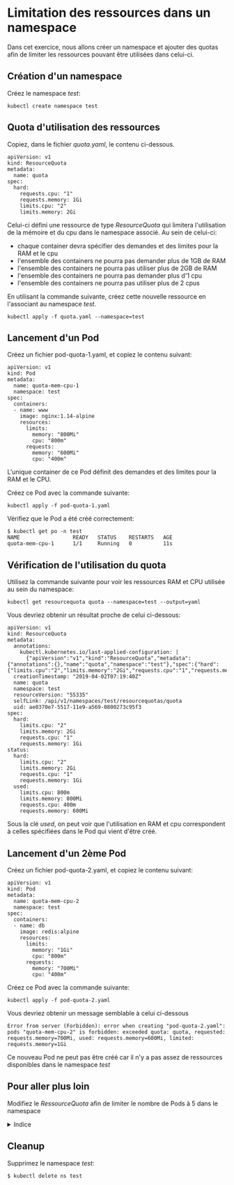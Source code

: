 # Limitation des ressources dans un namespace

Dans cet exercice, nous allons créer un namespace et ajouter des quotas afin de limiter les ressources pouvant être utilisées dans celui-ci.

## Création d'un namespace

Créez le namespace *test*:

```
kubectl create namespace test
```

## Quota d'utilisation des ressources

Copiez, dans le fichier *quota.yaml*, le contenu ci-dessous.

```
apiVersion: v1
kind: ResourceQuota
metadata:
  name: quota
spec:
  hard:
    requests.cpu: "1"
    requests.memory: 1Gi
    limits.cpu: "2"
    limits.memory: 2Gi
```

Celui-ci défini une ressource de type *ResourceQuota* qui limitera l'utilisation de la mémoire et du cpu dans le namespace associé. Au sein de celui-ci:

- chaque container devra spécifier des demandes et des limites pour la RAM et le cpu
- l'ensemble des containers ne pourra pas demander plus de 1GB de RAM
- l'ensemble des containers ne pourra pas utiliser plus de 2GB de RAM
- l'ensemble des containers ne pourra pas demander plus d'1 cpu
- l'ensemble des containers ne pourra pas utiliser plus de 2 cpus

En utilisant la commande suivante, créez cette nouvelle ressource en l'associant au namespace *test*.

```
kubectl apply -f quota.yaml --namespace=test
```

## Lancement d'un Pod

Créez un fichier pod-quota-1.yaml, et copiez le contenu suivant:

```
apiVersion: v1
kind: Pod
metadata:
  name: quota-mem-cpu-1
  namespace: test
spec:
  containers:
  - name: www
    image: nginx:1.14-alpine
    resources:
      limits:
        memory: "800Mi"
        cpu: "800m"
      requests:
        memory: "600Mi"
        cpu: "400m"
```

L'unique container de ce Pod définit des demandes et des limites pour la RAM et le CPU.

Créez ce Pod avec la commande suivante:

```
kubectl apply -f pod-quota-1.yaml
```

Vérifiez que le Pod a été créé correctement:

```
$ kubectl get po -n test
NAME                 READY   STATUS    RESTARTS   AGE
quota-mem-cpu-1      1/1     Running   0          11s
```

## Vérification de l'utilisation du quota

Utilisez la commande suivante pour voir les ressources RAM et CPU utilisée au sein du namespace:

```
kubectl get resourcequota quota --namespace=test --output=yaml
```

Vous devriez obtenir un résultat proche de celui ci-dessous:

```
apiVersion: v1
kind: ResourceQuota
metadata:
  annotations:
    kubectl.kubernetes.io/last-applied-configuration: |
      {"apiVersion":"v1","kind":"ResourceQuota","metadata":{"annotations":{},"name":"quota","namespace":"test"},"spec":{"hard":{"limits.cpu":"2","limits.memory":"2Gi","requests.cpu":"1","requests.memory":"1Gi"}}}
  creationTimestamp: "2019-04-02T07:19:40Z"
  name: quota
  namespace: test
  resourceVersion: "55335"
  selfLink: /api/v1/namespaces/test/resourcequotas/quota
  uid: ae0370e7-5517-11e9-a569-0800273c95f3
spec:
  hard:
    limits.cpu: "2"
    limits.memory: 2Gi
    requests.cpu: "1"
    requests.memory: 1Gi
status:
  hard:
    limits.cpu: "2"
    limits.memory: 2Gi
    requests.cpu: "1"
    requests.memory: 1Gi
  used:
    limits.cpu: 800m
    limits.memory: 800Mi
    requests.cpu: 400m
    requests.memory: 600Mi
```

Sous la clé *used*, on peut voir que l'utilisation en RAM et cpu correspondent à celles spécifiées dans le Pod qui vient d'être créé.

## Lancement d'un 2ème Pod

Créez un fichier pod-quota-2.yaml, et copiez le contenu suivant:

```
apiVersion: v1
kind: Pod
metadata:
  name: quota-mem-cpu-2
  namespace: test
spec:
  containers:
  - name: db
    image: redis:alpine
    resources:
      limits:
        memory: "1Gi"
        cpu: "800m"      
      requests:
        memory: "700Mi"
        cpu: "400m"
```

Créez ce Pod avec la commande suivante:

```
kubectl apply -f pod-quota-2.yaml
```

Vous devriez obtenir un message semblable à celui ci-dessous

```
Error from server (Forbidden): error when creating "pod-quota-2.yaml": pods "quota-mem-cpu-2" is forbidden: exceeded quota: quota, requested: requests.memory=700Mi, used: requests.memory=600Mi, limited: requests.memory=1Gi
```

Ce nouveau Pod ne peut pas être créé car il n'y a pas assez de ressources disponibles dans le namespace *test*

## Pour aller plus loin

Modifiez le *RessourceQuota* afin de limiter le nombre de Pods à 5 dans le namespace

<details>
  <summary markdown="span">Indice</summary>

La limitation du nombre de Pods se fait en ajoutant la propriété *spec.hard.pods* comme indiqué ci-dessous:

```
apiVersion: v1
kind: ResourceQuota
metadata:
  name: quota
spec:
  hard:
    requests.cpu: "1"
    requests.memory: 1Gi
    limits.cpu: "2"
    limits.memory: 2Gi
    pods: "5"
```

Créez le Deployment suivante, celui-ci définit 5 réplicas d'un Pod basé sur nginx:

```
apiVersion: apps/v1
kind: Deployment
metadata:
  namespace: test
  name: nginx
spec:
  replicas: 5
  selector:
    matchLabels:
      app: nginx
  template:
    metadata:
      labels:
        app: nginx
    spec:
      containers:
      - image: nginx:1.20
        name: nginx
        resources:
          limits:
            memory: "50Mi"
            cpu: "50m"      
          requests:
            memory: "50Mi"
            cpu: "50m"
```

Vérifier que le 5 ème Pod ne peut pas être lancé (le Deployment doit indiqué que seuls 4 pods sur les 5 demandés sont disponibles)

```
kubectl -n test get deploy nginx
```

Les évènements vous indiquent qu'un pod supplémentaire ne peut pas être lancé en raison de la limitation (en terme de nombre de pods) spécifiée dans le quota:

```
kubectl get events -n test
```

</details>

## Cleanup

Supprimez le namespace *test*:

```
$ kubectl delete ns test
```
